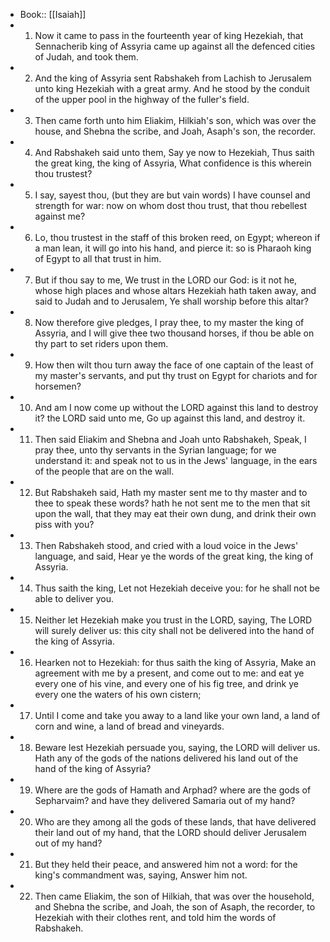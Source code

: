 - Book:: [[Isaiah]]
- 1. Now it came to pass in the fourteenth year of king Hezekiah, that Sennacherib king of Assyria came up against all the defenced cities of Judah, and took them.
- 2. And the king of Assyria sent Rabshakeh from Lachish to Jerusalem unto king Hezekiah with a great army. And he stood by the conduit of the upper pool in the highway of the fuller's field.
- 3. Then came forth unto him Eliakim, Hilkiah's son, which was over the house, and Shebna the scribe, and Joah, Asaph's son, the recorder.
- 4. And Rabshakeh said unto them, Say ye now to Hezekiah, Thus saith the great king, the king of Assyria, What confidence is this wherein thou trustest?
- 5. I say, sayest thou, (but they are but vain words) I have counsel and strength for war: now on whom dost thou trust, that thou rebellest against me?
- 6. Lo, thou trustest in the staff of this broken reed, on Egypt; whereon if a man lean, it will go into his hand, and pierce it: so is Pharaoh king of Egypt to all that trust in him.
- 7. But if thou say to me, We trust in the LORD our God: is it not he, whose high places and whose altars Hezekiah hath taken away, and said to Judah and to Jerusalem, Ye shall worship before this altar?
- 8. Now therefore give pledges, I pray thee, to my master the king of Assyria, and I will give thee two thousand horses, if thou be able on thy part to set riders upon them.
- 9. How then wilt thou turn away the face of one captain of the least of my master's servants, and put thy trust on Egypt for chariots and for horsemen?
- 10. And am I now come up without the LORD against this land to destroy it? the LORD said unto me, Go up against this land, and destroy it.
- 11. Then said Eliakim and Shebna and Joah unto Rabshakeh, Speak, I pray thee, unto thy servants in the Syrian language; for we understand it: and speak not to us in the Jews' language, in the ears of the people that are on the wall.
- 12. But Rabshakeh said, Hath my master sent me to thy master and to thee to speak these words? hath he not sent me to the men that sit upon the wall, that they may eat their own dung, and drink their own piss with you?
- 13. Then Rabshakeh stood, and cried with a loud voice in the Jews' language, and said, Hear ye the words of the great king, the king of Assyria.
- 14. Thus saith the king, Let not Hezekiah deceive you: for he shall not be able to deliver you.
- 15. Neither let Hezekiah make you trust in the LORD, saying, The LORD will surely deliver us: this city shall not be delivered into the hand of the king of Assyria.
- 16. Hearken not to Hezekiah: for thus saith the king of Assyria, Make an agreement with me by a present, and come out to me: and eat ye every one of his vine, and every one of his fig tree, and drink ye every one the waters of his own cistern;
- 17. Until I come and take you away to a land like your own land, a land of corn and wine, a land of bread and vineyards.
- 18. Beware lest Hezekiah persuade you, saying, the LORD will deliver us. Hath any of the gods of the nations delivered his land out of the hand of the king of Assyria?
- 19. Where are the gods of Hamath and Arphad? where are the gods of Sepharvaim? and have they delivered Samaria out of my hand?
- 20. Who are they among all the gods of these lands, that have delivered their land out of my hand, that the LORD should deliver Jerusalem out of my hand?
- 21. But they held their peace, and answered him not a word: for the king's commandment was, saying, Answer him not.
- 22. Then came Eliakim, the son of Hilkiah, that was over the household, and Shebna the scribe, and Joah, the son of Asaph, the recorder, to Hezekiah with their clothes rent, and told him the words of Rabshakeh.
